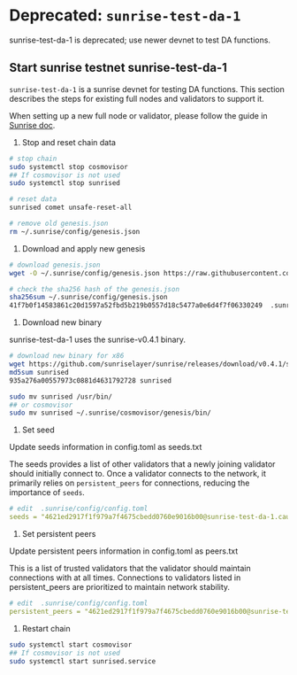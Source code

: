 # Deprecated: `sunrise-test-da-1`

sunrise-test-da-1 is deprecated; use newer devnet to test DA functions.

## Start sunrise testnet sunrise-test-da-1

`sunrise-test-da-1` is a sunrise devnet for testing DA functions. This section describes the steps for existing full nodes and validators to support it.

When setting up a new full node or validator, please follow the guide in [Sunrise doc](https://docs.sunriselayer.io/run-a-sunrise-node/types/consensus).

1. Stop and reset chain data

```bash
# stop chain
sudo systemctl stop cosmovisor
## If cosmovisor is not used
sudo systemctl stop sunrised

# reset data
sunrised comet unsafe-reset-all

# remove old genesis.json
rm ~/.sunrise/config/genesis.json
```

1. Download and apply new genesis

```bash
# download genesis.json 
wget -O ~/.sunrise/config/genesis.json https://raw.githubusercontent.com/sunriselayer/network/main/sunrise-test-da-1/genesis.json

# check the sha256 hash of the genesis.json
sha256sum ~/.sunrise/config/genesis.json
41f7b0f14583861c20d1597a52fbd5b219b0557d18c5477a0e6d4f7f06330249  .sunrise/config/genesis.json
```

1. Download new binary

sunrise-test-da-1 uses the sunrise-v0.4.1 binary.

```bash
# download new binary for x86
wget https://github.com/sunriselayer/sunrise/releases/download/v0.4.1/sunrised
md5sum sunrised
935a276a00557973c0881d4631792728 sunrised

sudo mv sunrised /usr/bin/
## or cosmovisor
sudo mv sunrised ~/.sunrise/cosmovisor/genesis/bin/
```

1. Set seed

Update seeds information in config.toml as seeds.txt

The seeds provides a list of other validators that a newly joining validator should initially connect to.
Once a validator connects to the network, it primarily relies on `persistent_peers` for connections, reducing the importance of `seeds`.

```yml
# edit  .sunrise/config/config.toml
seeds = "4621ed2917f1f979a7f4675cbedd0760e9016b00@sunrise-test-da-1.cauchye.net:26656"
```

1. Set persistent peers

Update persistent peers information in config.toml as peers.txt

This is a list of trusted validators that the validator should maintain connections with at all times.
Connections to validators listed in persistent_peers are prioritized to maintain network stability.

```yml
# edit  .sunrise/config/config.toml
persistent_peers = "4621ed2917f1f979a7f4675cbedd0760e9016b00@sunrise-test-da-1.cauchye.net:26656"
```

1. Restart chain

```bash
sudo systemctl start cosmovisor
## If cosmovisor is not used
sudo systemctl start sunrised.service
```
